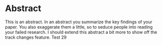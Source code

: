 # Abstract

This is an abstract. In an abstract you summarize the key findings of your paper. You also exaggerate them a little, so to seduce people into reading your failed research. I should extend this abstract a bit more to show off the track changes feature.
Test 29
